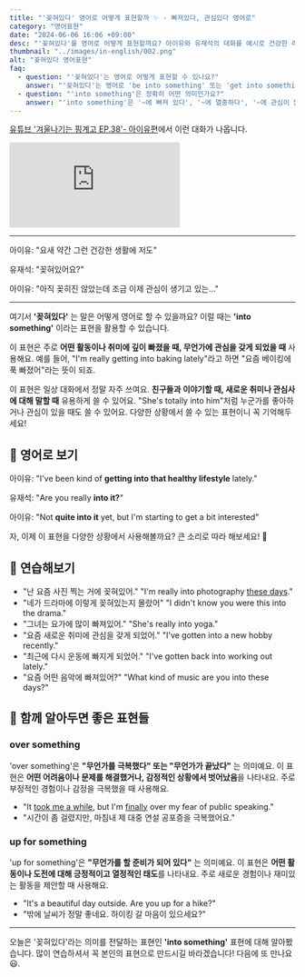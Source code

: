 ```yaml
---
title: "'꽂혀있다' 영어로 어떻게 표현할까 ✨ - 빠져있다, 관심있다 영어로"
category: "영어표현"
date: "2024-06-06 16:06 +09:00"
desc: "'꽂혀있다'를 영어로 어떻게 표현할까요? 아이유와 유재석의 대화를 예시로 건강한 라이프스타일에 관심 갖는 상황을 영어로 표현하는 방법을 배워보세요."
thumbnail: "../images/in-english/002.png"
alt: "꽂혀있다 영어표현"
faq:
  - question: "'꽂혀있다'는 영어로 어떻게 표현할 수 있나요?"
    answer: "'꽂혀있다'는 영어로 'be into something' 또는 'get into something'으로 표현할 수 있습니다. 이 표현은 어떤 것에 깊이 빠져있거나 흥미를 가지고 있음을 나타냅니다. 예를 들어, 'I'm really into jazz music lately'는 '요즘 재즈 음악에 꽂혀 있어'라는 의미입니다."
  - question: "'into something'은 정확히 어떤 의미인가요?"
    answer: "'into something'은 '~에 빠져 있다', '~에 열중하다', '~에 관심이 많다'라는 의미로, 어떤 활동이나 주제에 대해 강한 흥미나 열정을 가지고 있음을 나타냅니다. 이는 일시적인 관심사나 취미부터 장기적인 열정까지 다양한 정도의 흥미를 표현할 수 있습니다. 예를 들어, 'He's really into photography'는 '그는 사진 찍는 것에 완전 빠져있어'라는 뜻입니다."
---
```


[유튜브 '겨울나기는 핑계고 EP.38'- 아이유편](https://www.youtube.com/watch?v=nVXNlMInalo&t=579s)에서 이런 대화가 나옵니다.

<iframe class="youtube" src="https://www.youtube.com/embed/nVXNlMInalo?si=PLMN8S4D6fvHS8ur&amp;start=579" title="YouTube video player" frameborder="0" allow="accelerometer; autoplay; clipboard-write; encrypted-media; gyroscope; picture-in-picture; web-share" referrerpolicy="strict-origin-when-cross-origin" allowfullscreen></iframe>

---

아이유: "요새 약간 그런 건강한 생활에 저도"

유재석: "꽂혀있어요?"

아이유: "아직 꽂히진 않았는데 조금 이제 관심이 생기고 있는..."

---

여기서 **'꽂혀있다'** 는 말은 어떻게 영어로 할 수 있을까요? 이럴 때는 **'into something'** 이라는 표현을 활용할 수 있습니다.

이 표현은 주로 **어떤 활동이나 취미에 깊이 빠졌을 때, 무언가에 관심을 갖게 되었을 때** 사용해요. 예를 들어, "I'm really getting into baking lately"라고 하면 "요즘 베이킹에 푹 빠졌어"라는 뜻이 되죠.

이 표현은 일상 대화에서 정말 자주 쓰여요. **친구들과 이야기할 때, 새로운 취미나 관심사에 대해 말할 때** 유용하게 쓸 수 있어요. "She's totally into him"처럼 누군가를 좋아하거나 관심이 있을 때도 쓸 수 있어요. 다양한 상황에서 쓸 수 있는 표현이니 꼭 기억해두세요!

## 📖 영어로 보기

아이유: "I've been kind of **getting into that healthy lifestyle** lately."

유재석: "Are you really **into it?**"

아이유: "Not **quite into it** yet, but I'm starting to get a bit interested"

자, 이제 이 표현을 다양한 상황에서 사용해볼까요? 큰 소리로 따라 해보세요! 🎉

## 💬 연습해보기

<ul data-interactive-list>
  <li data-interactive-item>
    <span data-toggler>"난 요즘 사진 찍는 거에 꽂혀있어."</span>
    <span data-answer>"I'm really into photography <a href="/blog/in-english/417.these-days/">these days</a>."</span>
  </li>
  <li data-interactive-item>
    <span data-toggler>"네가 드라마에 이렇게 꽂혀있는지 몰랐어"</span>
    <span data-answer>"I didn't know you were this into the drama."</span>
  </li>
  <li data-interactive-item>
    <span data-toggler>"그녀는 요가에 많이 빠져있어."</span>
    <span data-answer>"She's really into yoga."</span>
  </li>
  <li data-interactive-item>
    <span data-toggler>"요즘 새로운 취미에 관심을 갖게 되었어."</span>
    <span data-answer>"I've gotten into a new hobby recently."</span>
  </li>
  <li data-interactive-item>
    <span data-toggler>"최근에 다시 운동에 빠지게 되었어."</span>
    <span data-answer>"I've gotten back into working out lately."</span>
  </li>
  <li data-interactive-item>
    <span data-toggler>"요즘 어떤 음악에 빠져있어?"</span>
    <span data-answer>"What kind of music are you into these days?"</span>
  </li>
</ul>

## 🤝 함께 알아두면 좋은 표현들

### over something

'over something'은 **"무언가를 극복했다" 또는 "무언가가 끝났다"** 는 의미예요. 이 표현은 **어떤 어려움이나 문제를 해결했거나, 감정적인 상황에서 벗어났음**을 나타내요. 주로 부정적인 경험이나 감정을 극복했을 때 사용해요.

- "It [took me a while](/blog/in-english/010.take-a-while/), but I'm [finally](/blog/in-english/182.finally/) over my fear of public speaking."
- "시간이 좀 걸렸지만, 마침내 제 대중 연설 공포증을 극복했어요."

### up for something

'up for something'은 **"무언가를 할 준비가 되어 있다"** 는 의미예요. 이 표현은 **어떤 활동이나 도전에 대해 긍정적이고 열정적인 태도**를 나타내요. 주로 새로운 경험이나 재미있는 활동을 제안할 때 사용해요.

- "It's a beautiful day outside. Are you up for a hike?"
- "밖에 날씨가 정말 좋네요. 하이킹 갈 마음이 있으세요?"

---

오늘은 '꽂혀있다'라는 의미를 전달하는 표현인 **'into something'** 표현에 대해 알아봤습니다. 많이 연습하셔서 꼭 본인의 표현으로 만드시길 바라겠습니다! 다음에 또 만나요 😃.
